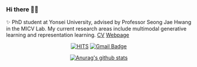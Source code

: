 ### Hi there 💛💚
✨ PhD student at Yonsei University, advised by Professor Seong Jae Hwang in the MICV Lab.
My current research areas include multimodal generative learning and representation learning.
[CV](https://dnwjddl.github.io/cv/250301.pdf) [Webpage](dnwjddl.github.io)

<div align=center> 
 
 [![HITS](https://hits.seeyoufarm.com/api/count/incr/badge.svg?url=https%3A%2F%2Fgithub.com%2Fdnwjddl&count_bg=%2361E95D&title_bg=%23555555&icon=&icon_color=black&title=visitors&edge_flat=false)](https://hits.seeyoufarm.com) [![Gmail Badge](https://img.shields.io/badge/Gmail-d14836?style=flat-square&logo=Gmail&logoColor=white&link=mailto:woojung980305@gmail.com)](woojung980305@gmail.com)
	
	
[![Anurag's github stats](https://github-readme-stats.vercel.app/api?username=dnwjddl&theme=dark&show_icons=True)](https://github.com/anuraghazra/github-readme-stats)


 </div>

<!--
**dnwjddl/dnwjddl** is a ✨ _special_ ✨ repository because its `README.md` (this file) appears on your GitHub profile.
dark, radical, merko, gruvbox, tokyonight, onedark, cobalt, synthwave, highcontrast, dracula
 
[![HITS](https://hits.seeyoufarm.com/api/count/incr/badge.svg?url=https%3A%2F%2Fgithub.com%2Fdnwjddl&count_bg=%2379C83D&title_bg=%23555555&icon=&icon_color=%23E7E7E7&title=hits&edge_flat=false)](https://hits.seeyoufarm.com)


Here are some ideas to get you started:
🌱 I’m currently interested in "GAN" and "Reinforcement Learning"
- 🔭 I’m currently working on ...
- 🌱 I’m currently learning ...
- 👯 I’m looking to collaborate on ...
- 🤔 I’m looking for help with ...
- 💬 Ask me about ...
- 📫 How to reach me: ...
- 😄 Pronouns: ...
- ⚡ Fun fact: ...
-->
